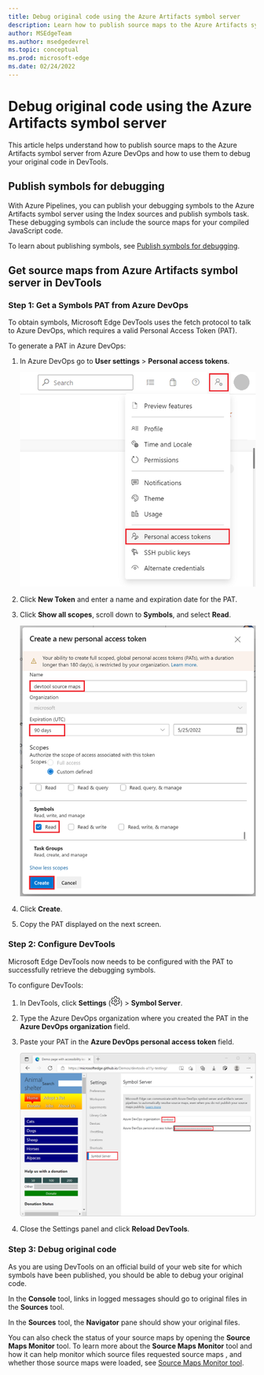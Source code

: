 ```yaml
---
title: Debug original code using the Azure Artifacts symbol server
description: Learn how to publish source maps to the Azure Artifacts symbol server from Azure DevOps to debug origin source code in DevTools.
author: MSEdgeTeam
ms.author: msedgedevrel
ms.topic: conceptual
ms.prod: microsoft-edge
ms.date: 02/24/2022
---
```


# Debug original code using the Azure Artifacts symbol server 

This article helps understand how to publish source maps to the Azure Artifacts symbol server from Azure DevOps and how to use them to debug your original code in DevTools.


<!-- ====================================================================== -->
## Publish symbols for debugging

With Azure Pipelines, you can publish your debugging symbols to the Azure Artifacts symbol server using the Index sources and publish symbols task. These debugging symbols can include the source maps for your compiled JavaScript code.

To learn about publishing symbols, see [Publish symbols for debugging](../../../azure/devops/pipelines/artifacts/symbols).


<!-- ====================================================================== -->
## Get source maps from Azure Artifacts symbol server in DevTools

### Step 1: Get a Symbols PAT from Azure DevOps

To obtain symbols, Microsoft Edge DevTools uses the fetch protocol to talk to Azure DevOps, which requires a valid Personal Access Token (PAT).

To generate a PAT in Azure DevOps:

1. In Azure DevOps go to **User settings** > **Personal access tokens**.
    
   ![The User settings menu in Azure DevOps, with the Personal access tokens item](images/ado-pat-settings.png)

1. Click **New Token** and enter a name and expiration date for the PAT.

1. Click **Show all scopes**, scroll down to **Symbols**, and select **Read**.

   ![The new PAT configuration screen, with the Symbols read scope enabled](images/ado-pat-config.png)

1. Click **Create**.

1. Copy the PAT displayed on the next screen.

### Step 2: Configure DevTools

Microsoft Edge DevTools now needs to be configured with the PAT to successfully retrieve the debugging symbols.

To configure DevTools:

1. In DevTools, click **Settings** (![Settings icon.](../media/settings-gear-icon-light-theme.png)) > **Symbol Server**.

1. Type the Azure DevOps organization where you created the PAT in the **Azure DevOps organization** field.

1. Paste your PAT in the **Azure DevOps personal access token** field.

   ![The Symbol Server configuration screen in DevTools settings](images/ado-pat-devtools.png)

1. Close the Settings panel and click **Reload DevTools**.

### Step 3: Debug original code

As you are using DevTools on an official build of your web site for which symbols have been published, you should be able to debug your original code.

In the **Console** tool, links in logged messages should go to original files in the **Sources** tool. 

In the **Sources** tool, the **Navigator** pane should show your original files.

You can also check the status of your source maps by opening the **Source Maps Monitor** tool. To learn more about the **Source Maps Monitor** tool and how it can help monitor which source files requested source maps , and whether those source maps were loaded, see [Source Maps Monitor tool](../source-maps-monitor/source-maps-monitor-tool).
